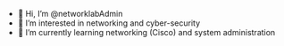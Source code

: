 - 👋 Hi, I’m @networklabAdmin
- 👀 I’m interested in networking and cyber-security
- 🌱 I’m currently learning networking (Cisco) and system administration

<!---
networklabAdmin/networklabAdmin is a ✨ special ✨ repository because its `README.md` (this file) appears on your GitHub profile.
You can click the Preview link to take a look at your changes.
--->
